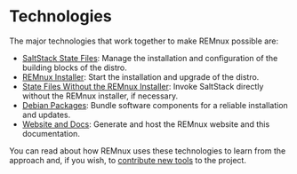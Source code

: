 # Technologies

The major technologies that work together to make REMnux possible are:

* [SaltStack State Files](saltstack-management.md): Manage the installation and configuration of the building blocks of the distro.
* [REMnux Installer](remnux-installer.md): Start the installation and upgrade of the distro.
* [State Files Without the REMnux Installer](state-files-without-the-remnux-installer.md): Invoke SaltStack directly without the REMnux installer, if necessary.
* [Debian Packages](debian-packages.md): Bundle software components for a reliable installation and updates.
* [Website and Docs](website-and-docs.md): Generate and host the REMnux website and this documentation.

You can read about how REMnux uses these technologies to learn from the approach and, if you wish, to [contribute new tools](../../get-involved/add-or-update-tools/) to the project.

